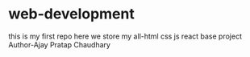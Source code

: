 # web-development
this is my first repo here we store my all-html css js react base project
<br>
Author-Ajay Pratap Chaudhary
